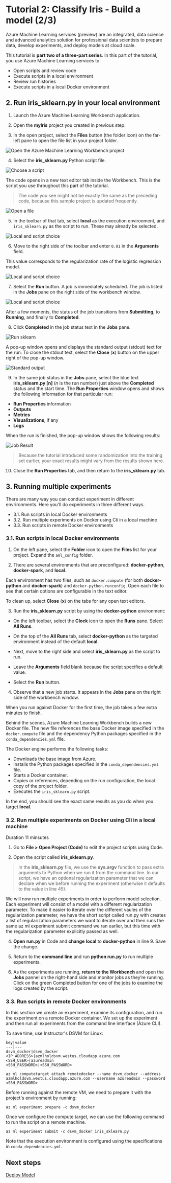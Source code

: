 # Tutorial 2: Classify Iris - Build a model (2/3)

Azure Machine Learning services (preview) are an integrated, data science and advanced analytics solution for professional data scientists to prepare data, develop experiments, and deploy models at cloud scale.

This tutorial is **part two of a three-part series**. In this part of the tutorial, you use Azure Machine Learning services to:

* Open scripts and review code
* Execute scripts in a local environment
* Review run histories
* Execute scripts in a local Docker environment

## 2. Run iris_sklearn.py in your local environment

1. Launch the Azure Machine Learning Workbench application.

2. Open the **myIris** project you created in previous step.

3. In the open project, select the **Files** button (the folder icon) on the far-left pane to open the file list in your project folder.

![Open the Azure Machine Learning Workbench project](media/tutorial-classifying-iris/2-project-open.png)

4. Select the **iris_sklearn.py** Python script file. 

![Choose a script](media/tutorial-classifying-iris/2-choose-iris_sklearn.png)

The code opens in a new text editor tab inside the Workbench. This is the script you use throughout this part of the tutorial. 

> The code you see might not be exactly the same as the preceding code, because this sample project is updated frequently.

![Open a file](media/tutorial-classifying-iris/open_iris_sklearn.png)

5. In the toolbar of that tab, select **local** as the execution environment, and `iris_sklearn.py` as the script to run. These may already be selected.

![Local and script choice](media/tutorial-classifying-iris/2-local-script.png)

6. Move to the right side of the toolbar and enter `0.01` in the **Arguments** field. 

This value corresponds to the regularization rate of the logistic regression model.

![Local and script choice](media/tutorial-classifying-iris/2-local-script-arguments.png)

7. Select the **Run** button. A job is immediately scheduled. The job is listed in the **Jobs** pane on the right side of the workbench window. 

![Local and script choice](media/tutorial-classifying-iris/2-local-script-arguments-run.png)

After a few moments, the status of the job transitions from **Submitting**, to **Running**, and finally to **Completed**.

8. Click **Completed** in the job status text in the **Jobs** pane. 

![Run sklearn](media/tutorial-classifying-iris/2-completed.png)

A pop-up window opens and displays the standard output (stdout) text for the run. To close the stdout text, select the **Close** (**x**) button on the upper right of the pop-up window.

![Standard output](media/tutorial-classifying-iris/2-standard-output.png)

9. In the same job status in the **Jobs** pane, select the blue text **iris_sklearn.py [n]** (_n_ is the run number) just above the **Completed** status and the start time. The **Run Properties** window opens and shows the following information for that particular run:
  - **Run Properties** information
  - **Outputs**
  - **Metrics**
  - **Visualizations**, if any
  - **Logs** 

When the run is finished, the pop-up window shows the following results:

![Job Result](./images/23.png)

> Because the tutorial introduced some randomization into the training set earlier, your exact results might vary from the results shown here.

10. Close the **Run Properties** tab, and then return to the **iris_sklearn.py** tab. 

## 3. Running multiple experiments

There are many way you can conduct experiment in different envrironments. Here you'll do experiments in three different ways.

  - 3.1. Run scripts in local Docker environments
  - 3.2. Run multiple experiments on Docker using Cli in a local machine
  - 3.3. Run scripts in remote Docker environments

### 3.1. Run scripts in local Docker environments

  1. On the left pane, select the **Folder** icon to open the **Files** list for your project. Expand the `aml_config` folder. 

  2. There are several environments that are preconfigured: **docker-python**, **docker-spark**, and **local**. 

  Each environment has two files, such as `docker.compute` (for both **docker-python** and **docker-spark**) and `docker-python.runconfig`. Open each file to see that certain options are configurable in the text editor.  

  To clean up, select **Close** (**x**) on the tabs for any open text editors.

  3. Run the **iris_sklearn.py** script by using the **docker-python** environment: 

  - On the left toolbar, select the **Clock** icon to open the **Runs** pane. Select **All Runs**. 

  - On the top of the **All Runs** tab, select **docker-python** as the targeted environment instead of the default **local**. 

  - Next, move to the right side and select **iris_sklearn.py** as the script to run. 

  - Leave the **Arguments** field blank because the script specifies a default value. 

  - Select the **Run** button.

  4. Observe that a new job starts. It appears in the **Jobs** pane on the right side of the workbench window.

  When you run against Docker for the first time, the job takes a few extra minutes to finish. 

  Behind the scenes, Azure Machine Learning Workbench builds a new Docker file. 
  The new file references the base Docker image specified in the `docker.compute` file and the dependency Python packages specified in the `conda_dependencies.yml` file. 

  The Docker engine performs the following tasks:

  - Downloads the base image from Azure.
  - Installs the Python packages specified in the `conda_dependencies.yml` file.
  - Starts a Docker container.
  - Copies or references, depending on the run configuration, the local copy of the project folder.      
  - Executes the `iris_sklearn.py` script.

  In the end, you should see the exact same results as you do when you target **local**.

### 3.2. Run multiple experiments on Docker using Cli in a local machine

  Duration 11 minsutes

  1. Go to **File > Open Project (Code)** to edit the project scripts using Code. 

  2. Open the script called **iris_sklearn.py**. 

  > In the **iris_sklearn.py** file, we use the __sys.argv__ function to pass extra arguments to Python when we run it from the command line. In our script, we have an optional regularization parameter that we can declare when we before running the experiment (otherwise it defaults to the value in line 45).

  We will now run multiple experiments in order to perform model selection. Each experiment will consist of a model with a different regularization parameter. To make it easier to iterate over the different vaules of the regularization parameter, we have the short script called run.py with creates a list of regularization parameters we want to iterate over and then runs the same az ml experiment submit command we ran earlier, but this time with the regularization parameter explicitly passed as well. 

  4. __Open__ **run.py** in Code and __change__ **local** to **docker-python** in line 9. Save the change.

  5. Return to the __command line__ and run **python run.py** to run multiple experiments. 

  6. As the experiments are running, __return to the Workbench__ and open the **Jobs** pannel on the right-hand side and monitor jobs as they’re running. Click on the green Completed button for one of the jobs to examine the logs created by the script.

### 3.3. Run scripts in remote Docker environments

  In this section we create an experiment, examine its configuration, and run the experiment on a remote Docker container. We set up the experiment and then run all experiments from the command line interface (Azure CLI).

  To save time, use Instructor's DSVM for Linux:

    key|value
    ---|---
    dsvm_docker|dsvm_docker
    <IP_ADDRESS>|azmlholdsvm.westus.cloudapp.azure.com
    <SSH_USER>|azureadmin
    <SSH_PASSWORD>|<SSH_PASSWORD>

  ```
  az ml computetarget attach remotedocker --name dsvm_docker --address azmlholdsvm.westus.cloudapp.azure.com --username azureadmin --password <SSH_PASSWORD>
  ```

  Before running against the remote VM, we need to prepare it with the project's environment by running:

  ```
  az ml experiment prepare -c dsvm_docker
  ```

  Once we configure the compute target, we can use the following command to run the script on a remote machine.

  ```
  az ml experiment submit -c dsvm_docker iris_sklearn.py
  ```

  Note that the execution environment is configured using the specifications in `conda_dependencies.yml`.

## Next steps

[Deploy Model](./06.ModelSelection(con).md)
